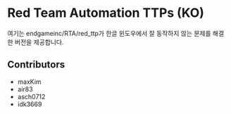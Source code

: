 # Red Team Automation TTPs (KO)
여기는 endgameinc/RTA/red_ttp가 한글 윈도우에서 잘 동작하지 않는 문제를 해결한 버전을 제공합니다.

## Contributors
* maxKim
* air83
* asch0712
* idk3669
